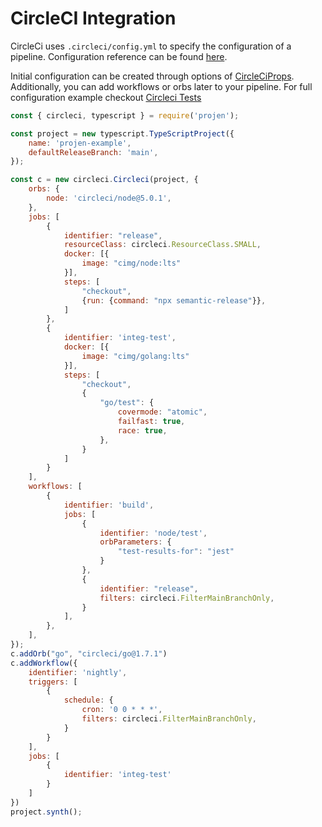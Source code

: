 # CircleCI Integration

CircleCi uses `.circleci/config.yml` to specify the configuration of a pipeline. 
Configuration reference can be found [here](https://circleci.com/docs/2.0/configuration-reference).

Initial configuration can be created through options of [CircleCiProps](https://github.com/projen/projen/blob/main/src/circleci/model.ts).
Additionally, you can add workflows or orbs later to your pipeline.
For full configuration example checkout [Circleci Tests](https://github.com/projen/projen/blob/main/test/circleci/circleci.test.ts)

```js
const { circleci, typescript } = require('projen');

const project = new typescript.TypeScriptProject({
    name: 'projen-example',
    defaultReleaseBranch: 'main',
});

const c = new circleci.Circleci(project, {
    orbs: {
        node: 'circleci/node@5.0.1',
    },
    jobs: [
        {
            identifier: "release",
            resourceClass: circleci.ResourceClass.SMALL,
            docker: [{
                image: "cimg/node:lts"
            }],
            steps: [
                "checkout",
                {run: {command: "npx semantic-release"}},
            ]
        },
        {
            identifier: 'integ-test',
            docker: [{
                image: "cimg/golang:lts"
            }],
            steps: [
                "checkout",
                {
                    "go/test": {
                        covermode: "atomic",
                        failfast: true,
                        race: true,
                    },
                }
            ]
        }
    ],
    workflows: [
        {
            identifier: 'build',
            jobs: [
                {
                    identifier: 'node/test',
                    orbParameters: {
                        "test-results-for": "jest"
                    }
                },
                {
                    identifier: "release",
                    filters: circleci.FilterMainBranchOnly,
                }
            ],
        },
    ],
});
c.addOrb("go", "circleci/go@1.7.1")
c.addWorkflow({
    identifier: 'nightly',
    triggers: [
        {
            schedule: {
                cron: '0 0 * * *',
                filters: circleci.FilterMainBranchOnly,
            }
        }
    ],
    jobs: [
        {
            identifier: 'integ-test'
        }
    ]
})
project.synth();
```